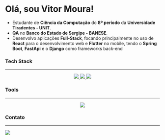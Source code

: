 # Olá, sou Vitor Moura!

- Estudante de **Ciência da Computação** do **8º período** da **Universidade Tiradentes - UNIT**.
- **QA** no **Banco do Estado de Sergipe - BANESE**.
- Desenvolvo aplicações **Full-Stack**, focando principalmente no uso de **React** para o desenvolvimento web e **Flutter** no mobile, tendo o **Spring Boot**, **FastApi** e o **Django** como frameworks back-end

### Tech Stack

<hr></hr>
<p  align="center">
  <a href="https://go-skill-icons.vercel.app/">
    <img
      src="https://go-skill-icons.vercel.app/api/icons?i=javascript,express,react,vitest,daisyui&theme=dark"
    />
    <img
      src="https://go-skill-icons.vercel.app/api/icons?i=python,django,fastapi,flask,sqlalchemy,pytest&theme=dark"
    />
    <img
      src="https://go-skill-icons.vercel.app/api/icons?i=java,spring,hibernate,flutter&theme=dark"
    />
  </a>
</p>

### Tools

<hr></hr>

<p align="center">
  <a href="https://go-skill-icons.vercel.app/">
    <img
      src="https://go-skill-icons.vercel.app/api/icons?i=git,docker,postman,gcp,aws,supabase,postgresql,mysql,mongo"
    />
  </a>
</p>

### Contato

<hr></hr>

<a href="https://www.linkedin.com/in/joão-vitor-rezende-moura"><img src="https://img.shields.io/badge/LinkedIn-0077B5?style=for-the-badge&logo=linkedin&logoColor=white" target="_blank"></a>

